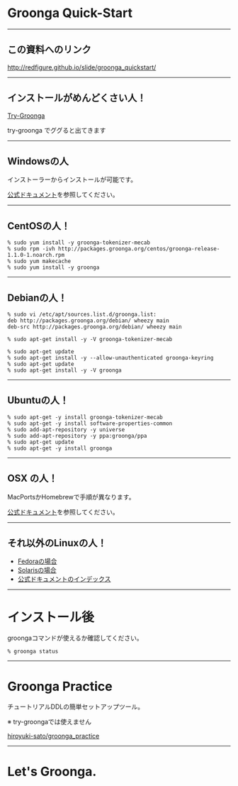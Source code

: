 # Groonga Quick-Start

___

## この資料へのリンク

http://redfigure.github.io/slide/groonga_quickstart/

---

## インストールがめんどくさい人！

[Try-Groonga](http://try-groonga.herokuapp.com/)

try-groonga でググると出てきます

___

## Windowsの人

インストーラーからインストールが可能です。

[公式ドキュメント](http://groonga.org/ja/docs/install/windows.html)を参照してください。

___

## CentOSの人！

```
% sudo yum install -y groonga-tokenizer-mecab
% sudo rpm -ivh http://packages.groonga.org/centos/groonga-release-1.1.0-1.noarch.rpm
% sudo yum makecache
% sudo yum install -y groonga
```

___

## Debianの人！

```
% sudo vi /etc/apt/sources.list.d/groonga.list:
deb http://packages.groonga.org/debian/ wheezy main
deb-src http://packages.groonga.org/debian/ wheezy main

% sudo apt-get install -y -V groonga-tokenizer-mecab

% sudo apt-get update
% sudo apt-get install -y --allow-unauthenticated groonga-keyring
% sudo apt-get update
% sudo apt-get install -y -V groonga
```

___

## Ubuntuの人！

```
% sudo apt-get -y install groonga-tokenizer-mecab
% sudo apt-get -y install software-properties-common
% sudo add-apt-repository -y universe
% sudo add-apt-repository -y ppa:groonga/ppa
% sudo apt-get update
% sudo apt-get -y install groonga
```

___

## OSX の人！

MacPortsかHomebrewで手順が異なります。

[公式ドキュメント](http://groonga.org/ja/docs/install/mac_os_x.html)を参照してください。

___

## それ以外のLinuxの人！

- [Fedoraの場合](http://groonga.org/ja/docs/install/fedora.html)
- [Solarisの場合](http://groonga.org/ja/docs/install/solaris.html)
- [公式ドキュメントのインデックス](http://groonga.org/ja/docs/)

---

# インストール後

groongaコマンドが使えるか確認してください。

```
% groonga status
```

---

# Groonga Practice

チュートリアルDDLの簡単セットアップツール。

※ try-groongaでは使えません

[hiroyuki-sato/groonga_practice](https://github.com/hiroyuki-sato/groonga_practice)

---

# Let's Groonga.

